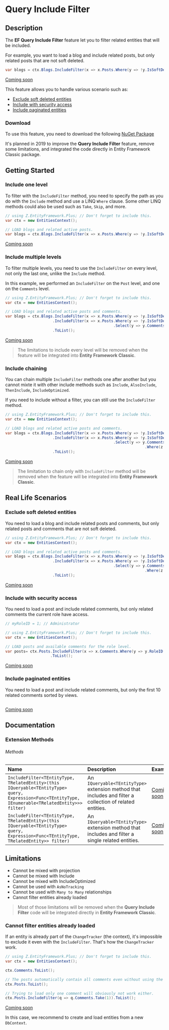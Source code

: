 # Query Include Filter

## Description

The **EF Query Include Filter** feature let you to filter related entities that will be included.

For example, you want to load a blog and include related posts, but only related posts that are not soft deleted.

```csharp
var blogs = ctx.Blogs.IncludeFilter(x => x.Posts.Where(y => !y.IsSoftDeleted)).ToList();
```
[Coming soon](#)

This feature allows you to handle various scenario such as:
- [Exclude soft deleted entities](#exclude-soft-deleted-entities)
- [Include with security access](#include-with-security-access)
- [Include paginated entities](#include-paginated-entities)

### Download
To use this feature, you need to download the following [NuGet Package](https://www.nuget.org/packages/Z.EntityFramework.Plus.QueryIncludeFilter.EFClassic/)

It's planned in 2019 to improve the **Query Include Filter** feature, remove some limitations, and integrated the code directly in Entity Framework Classic package.

## Getting Started

### Include one level
To filter with the `IncludeFilter` method, you need to specify the path as you do with the `Include` method and use a LINQ `Where` clause. Some other LINQ methods could also be used such as `Take`, `Skip`, and more.

```csharp
// using Z.EntityFramework.Plus; // Don't forget to include this.
var ctx = new EntitiesContext();

// LOAD blogs and related active posts.
var blogs = ctx.Blogs.IncludeFilter(x => x.Posts.Where(y => !y.IsSoftDeleted)).ToList();
```
[Coming soon](#)

### Include multiple levels
To filter multiple levels, you need to use the `IncludeFilter` on every level, not only the last one, unlike the `Include` method.

In this example, we performed an `IncludeFilter` on the `Post` level, and one on the `Comments` level.

```csharp
// using Z.EntityFramework.Plus; // Don't forget to include this.
var ctx = new EntitiesContext();

// LOAD blogs and related active posts and comments.
var blogs = ctx.Blogs.IncludeFilter(x => x.Posts.Where(y => !y.IsSoftDeleted))
                     .IncludeFilter(x => x.Posts.Where(y => !y.IsSoftDeleted)
                                                .Select(y => y.Comments.Where(z => !z.IsSoftDeleted)))
                     .ToList();
```
[Coming soon](#)

> The limitations to include every level will be removed when the feature will be integrated into **Entity Framework Classic**.

### Include chaining
You can chain multiple `IncludeFilter` methods one after another but you cannot mixte it with other include methods such as `Include`, `AlsoInclude`, `ThenInclude`, `IncludeOptimized`.

If you need to include without a filter, you can still use the `IncludeFilter` method.

```csharp
// using Z.EntityFramework.Plus; // Don't forget to include this.
var ctx = new EntitiesContext();

// LOAD blogs and related active posts and comments.
var blogs = ctx.Blogs.IncludeFilter(x => x.Posts.Where(y => !y.IsSoftDeleted))
                     .IncludeFilter(x => x.Posts.Where(y => !y.IsSoftDeleted)
                                                .Select(y => y.Comments
                                                              .Where(z => !z.IsSoftDeleted)))
                     .ToList();
```
[Coming soon](#)

> The limitation to chain only with `IncludeFilter` method will be removed when the feature will be integrated into **Entity Framework Classic**.

## Real Life Scenarios

### Exclude soft deleted entities
You need to load a blog and include related posts and comments, but only related posts and comments that are not soft deleted.

```csharp
// using Z.EntityFramework.Plus; // Don't forget to include this.
var ctx = new EntitiesContext();

// LOAD blogs and related active posts and comments.
var blogs = ctx.Blogs.IncludeFilter(x => x.Posts.Where(y => !y.IsSoftDeleted))
                     .IncludeFilter(x => x.Posts.Where(y => !y.IsSoftDeleted)
                                                .Select(y => y.Comments
                                                              .Where(z => !z.IsSoftDeleted)))
                     .ToList();
```
[Coming soon](#)

### Include with security access
You need to load a post and include related comments, but only related comments the current role have access.

```csharp
// myRoleID = 1; // Administrator

// using Z.EntityFramework.Plus; // Don't forget to include this.
var ctx = new EntitiesContext();

// LOAD posts and available comments for the role level.
var posts= ctx.Posts.IncludeFilter(x => x.Comments.Where(y => y.RoleID >= myRoleID))
                    .ToList();
```
[Coming soon](#)

### Include paginated entities
You need to load a post and include related comments, but only the first 10 related comments sorted by views.

```csharp
```
[Coming soon](#)

## Documentation

### Extension Methods

###### Methods
| Name | Description | Example |
| :--- | :---------- | :------ |
| `IncludeFilter<TEntityType, TRelatedEntity>(this IQueryable<TEntityType> query, Expression<Func<TEntityType, IEnumerable<TRelatedEntity>>> filter)` | An `IQueryable<TEntityType>` extension method that includes and filter a collection of related entities. | [Coming soon](#) |
| `IncludeFilter<TEntityType, TRelatedEntity>(this IQueryable<TEntityType> query, Expression<Func<TEntityType, TRelatedEntity>> filter)` | An `IQueryable<TEntityType>` extension method that includes and filter a single related entities. | [Coming soon](#) |

## Limitations

 - Cannot be mixed with projection
 - Cannot be mixed with Include
 - Cannot be mixed with IncludeOptimized
 - Cannot be used with `AsNoTracking`
 - Cannot be used with `Many to Many` relationships
 - Cannot filter entities already loaded
 
 > Most of those limitations will be removed when the **Query Include Filter** code will be integrated  directly in **Entity Framework Classic**.

### Cannot filter entities already loaded
If an entity is already part of the `ChangeTracker` (the context), it's impossible to exclude it even with the `IncludeFilter`. That's how the `ChangeTracker` work.

```csharp
// using Z.EntityFramework.Plus; // Don't forget to include this.
var ctx = new EntitiesContext();

ctx.Comments.ToList();

// The posts automatically contain all comments even without using the "Include" method.
ctx.Posts.ToList();

// Trying to load only one comment will obviously not work either.
ctx.Posts.IncludeFilter(q => q.Comments.Take(1)).ToList();
```

[Coming soon](#)

In this case, we recommend to create and load entities from a new `DbContext`.
